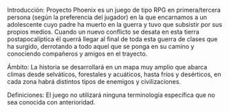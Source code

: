 Introducción:
Proyecto Phoenix es un juego de tipo RPG en primera/tercera persona (según la preferencia del jugador) 
en la que encarnamos a un adolescente cuyo padre ha muerto en la guerra y tuvo que subsistir por sus propios medios. 
Cuando un nuevo conflicto se desata en esta tierra postapocalíptica él querrá llegar al final de toda esta guerra de clases que ha surgido, 
derrotando a todo aquel que se ponga en su camino y conociendo compañeros y amigos en el trayecto.

Ámbito:
La historia se desarrollará en un mapa muy amplio que abarca climas desde selváticos, forestales y acuáticos, hasta fríos y desérticos, en cada zona habrá distintos tipos de enemigos y civilizaciones.

Definiciones:
El juego no utilizará ninguna terminología específica que no sea conocida con anterioridad.
